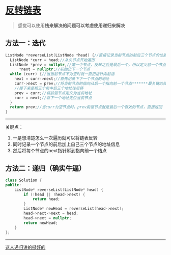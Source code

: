 # [反转链表](https://leetcode.cn/problems/reverse-linked-list/)

 > 感觉可以使用**栈来解决的问题可以考虑使用递归来解决**

## 方法一：迭代

```cpp
ListNode *reverseList(ListNode *head) {//直接记录当前节点的前后三个节点的位置，一次遍历直接送走
  ListNode *curr = head;//从头节点开始遍历
  ListNode *prev = nullptr,//第一个节点，反转之后是最后一个，所以定义前一个节点是空节点
      *next = nullptr;//初始化下一个节点
  while (curr) {//当当前节点不为空时就一直把指针向前指
    next = curr->next;//首先记录下下一个节点的地址
    curr->next = prev;//将当前节点的指向从后一个指向前一个节点*******最关键的操作
    //接下来是把三个前中后三个地址往后移
    prev = curr;//将前驱节点定义为当前地址
    curr = next;//将下一个地址定位当前节点
  }
  return prev;//当curr为空节点时，prev前驱节点就是最后一个有效的节点，直接返回
}
```
---

关键点：

1. 一是想清楚怎么一次遍历就可以将链表反转
2. 同时记录一个节点的前后加上自己三个节点的地址信息
3. 然后将每个节点的next指针掰到指向前一个结点

## 方法二：递归（确实牛逼）

```cpp
class Solution {
public:
    ListNode* reverseList(ListNode* head) {
        if (!head || !head->next) {
            return head;
        }
        ListNode* newHead = reverseList(head->next);
        head->next->next = head;
        head->next = nullptr;
        return newHead;
    }
};
```

---

[这人递归讲的挺好的](https://leetcode.cn/problems/reverse-linked-list/solution/shi-pin-jiang-jie-die-dai-he-di-gui-hen-hswxy/)